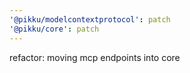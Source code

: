 ```yaml
---
'@pikku/modelcontextprotocol': patch
'@pikku/core': patch
---
```


refactor: moving mcp endpoints into core
